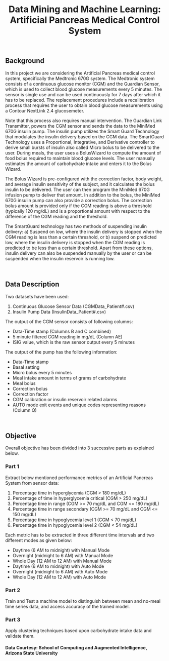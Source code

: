 <h1 align="center">Data Mining and Machine Learning: <br> Artificial Pancreas Medical Control System</h1>

<br>
<h2>Background</h2>

In this project we are considering the Artificial Pancreas medical control system, specifically the Medtronic 670G system. The Medtronic system consists of a continuous glucose monitor (CGM) and the Guardian Sensor, which is used to collect blood glucose measurements every 5 minutes. The sensor is single use and can be used continuously for 7 days after which it has to be replaced. The replacement procedures include a recalibration process that requires the user to obtain blood glucose measurements using a Contour NextLink 2.4 glucosemeter.

Note that this process also requires manual intervention. The Guardian Link Transmitter, powers the CGM sensor and sends the data to the MiniMed 670G insulin pump. The insulin pump utilizes the Smart Guard Technology that modulates the insulin delivery based on the CGM data. The SmartGuard Technology uses a Proportional, Integrative, and Derivative controller to derive small bursts of insulin also called Micro bolus to be delivered to the user. During meals, the user uses a BolusWizard to compute the amount of food bolus required to maintain blood glucose levels. The user manually estimates the amount of carbohydrate intake and enters it to the Bolus Wizard.

The Bolus Wizard is pre-configured with the correction factor, body weight, and average insulin sensitivity of the subject, and it calculates the bolus insulin to be delivered. The user can then program the MiniMed 670G infusion pump to deliver that amount. In addition to the bolus, the MiniMed 670G insulin pump can also provide a correction bolus. The correction bolus amount is provided only if the CGM reading is above a threshold (typically 120 mg/dL) and is a proportional amount with respect to the difference of the CGM reading and the threshold.

The SmartGuard technology has two methods of suspending insulin delivery: a) Suspend on low, where the insulin delivery is stopped when the CGM reading is less than a certain threshold, or b) suspend on predicted low, where the insulin delivery is stopped when the CGM reading is predicted to be less than a certain threshold. Apart from these options, insulin delivery can also be suspended manually by the user or can be suspended when the insulin reservoir is running low.

<br>
<h2>Data Description</h2>

Two datasets have been used:
1.	Continuous Glucose Sensor Data (CGMData_Patient#.csv)
2.	Insulin Pump Data (InsulinData_Patient#.csv)

The output of the CGM sensor consists of following columns:
-	Data-Time stamp (Columns B and C combined)
-	5 minute filtered CGM reading in mg/dL (Column AE)
-	ISIG value, which is the raw sensor output every 5 minutes

The output of the pump has the following information:
-	Data-Time stamp
-	Basal setting
-	Micro bolus every 5 minutes
-	Meal intake amount in terms of grams of carbohydrate
-	Meal bolus
-	Correction bolus
-	Correction factor
-	CGM calibration or insulin reservoir related alarms
-	AUTO mode exit events and unique codes representing reasons (Column Q)

<br>
<h2>Objective</h2>
Overall objective has been divided into 3 successive parts as explained below.


<h3>Part 1</h3>

Extract below mentioned performance metrics of an Artificial Pancreas System from sensor data:
1.	Percentage time in hyperglycemia (CGM > 180 mg/dL)
2.	Percentage of time in hyperglycemia critical (CGM > 250 mg/dL)
3.	Percentage time in range (CGM >= 70 mg/dL and CGM <= 180 mg/dL)
4.	Percentage time in range secondary (CGM >= 70 mg/dL and CGM <= 150 mg/dL)
5.	Percentage time in hypoglycemia level 1 (CGM < 70 mg/dL)
6.	Percentage time in hypoglycemia level 2 (CGM < 54 mg/dL)

Each metric has to be extracted in three different time intervals and two different modes as given below:
-	Daytime (6 AM to midnight) with Manual Mode
-	Overnight (midnight to 6 AM) with Manual Mode
-	Whole Day (12 AM to 12 AM) with Manual Mode
-	Daytime (6 AM to midnight) with Auto Mode
-	Overnight (midnight to 6 AM) with Auto Mode
-	Whole Day (12 AM to 12 AM) with Auto Mode


<h3>Part 2</h3>

Train and Test a machine model to distinguish between mean and no-meal time series data, and access accuracy of the trained model.


<h3>Part 3</h3> 

Apply clustering techniques based upon carbohydrate intake data and validate them.


<h4>Data Courtesy: School of Computing and Augmented Intelligence, Arizona State University</h4>

